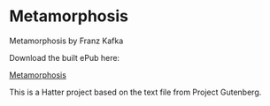Metamorphosis
=============

Metamorphosis by Franz Kafka

Download the built ePub here:

<a href='https://github.com/baldmountain/Metamorphosis/raw/master/Metamorphosis%20-%20Franz%20Kafka.epub'>Metamorphosis</a>

This is a Hatter project based on the text file from Project Gutenberg.
